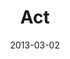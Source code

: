 ---
layout: message
category: message
series: "Follow the Leader"
title: "Act"
date: 2013-03-02
audio-description: "Brian Tome talks about learning how to act on what the Leader is asking us to do."
audio: "http://www.crossroads.net/players/media/hq/followtheleader-04.mp3"
audio-title: "Act"
audio-duration: "41:10"
program-description: "Program - Wk4"
program: "http://www.crossroads.net/players/media/hq/03_02-03_13Program_LO.pdf"
program-title: "Act"
video-description: "Brian Tome talks about learning how to act on what the Leader is asking us to do."
video-title: "Act"
video: "https://s3.amazonaws.com/crossroadsvideomessages/followtheleader-04.mp4"
video-poster: "https://www.crossroads.net/uploadedfiles/followtheleader-04-still.jpg"
---